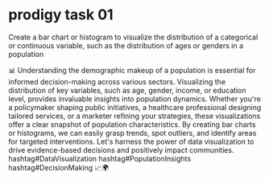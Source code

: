 # prodigy task 01 
Create a bar chart or histogram to visualize the distribution of a categorical or continuous variable, such as the distribution of ages or genders in a population

📊 Understanding the demographic makeup of a population is essential for informed decision-making across various sectors. Visualizing the distribution of key variables, such as age, gender, income, or education level, provides invaluable insights into population dynamics. Whether you're a policymaker shaping public initiatives, a healthcare professional designing tailored services, or a marketer refining your strategies, these visualizations offer a clear snapshot of population characteristics. By creating bar charts or histograms, we can easily grasp trends, spot outliers, and identify areas for targeted interventions. Let's harness the power of data visualization to drive evidence-based decisions and positively impact communities. hashtag#DataVisualization hashtag#PopulationInsights hashtag#DecisionMaking 📈🌍
